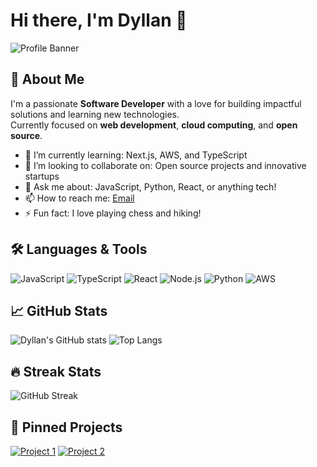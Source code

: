 # Hi there, I'm Dyllan 👋

![Profile Banner](https://your-image-link.com/banner.png) <!-- Optional: add a banner image -->

## 🚀 About Me

I'm a passionate **Software Developer** with a love for building impactful solutions and learning new technologies.  
Currently focused on **web development**, **cloud computing**, and **open source**.

- 🌱 I’m currently learning: Next.js, AWS, and TypeScript
- 👯 I’m looking to collaborate on: Open source projects and innovative startups
- 💬 Ask me about: JavaScript, Python, React, or anything tech!
- 📫 How to reach me: [Email](mailto:dyllanmbuthia@.com) 
- ⚡ Fun fact: I love playing chess and hiking!

## 🛠️ Languages & Tools

![JavaScript](https://img.shields.io/badge/-JavaScript-black?style=flat-square&logo=javascript)
![TypeScript](https://img.shields.io/badge/-TypeScript-3178c6?style=flat-square&logo=typescript&logoColor=white)
![React](https://img.shields.io/badge/-React-20232a?style=flat-square&logo=react)
![Node.js](https://img.shields.io/badge/-Node.js-339933?style=flat-square&logo=node.js&logoColor=white)
![Python](https://img.shields.io/badge/-Python-3776AB?style=flat-square&logo=python&logoColor=white)
![AWS](https://img.shields.io/badge/-AWS-orange?style=flat-square&logo=amazon-aws&logoColor=white)

## 📈 GitHub Stats

![Dyllan's GitHub stats](https://github-readme-stats.vercel.app/api?username=dyllanzod&show_icons=true&theme=radical)
![Top Langs](https://github-readme-stats.vercel.app/api/top-langs/?username=dyllanzod&layout=compact&theme=radical)

## 🔥 Streak Stats

![GitHub Streak](https://streak-stats.demolab.com/?user=dyllanzod&theme=radical)

## 🌟 Pinned Projects

[![Project 1](https://github-readme-stats.vercel.app/api/pin/?username=dyllanzod&repo=project1)](https://github.com/dyllanzod/project1)
[![Project 2](https://github-readme-stats.vercel.app/api/pin/?username=dyllanzod&repo=project2)](https://github.com/dyllanzod/project2)

<!--
**dyllanzod/dyllanzod** is a ✨ special ✨ repository because its `README.md` (this file) appears on your GitHub profile.
-->
